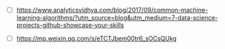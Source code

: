 - [ ] https://www.analyticsvidhya.com/blog/2017/09/common-machine-learning-algorithms/?utm_source=blog&utm_medium=7-data-science-projects-github-showcase-your-skills

- [ ] https://mp.weixin.qq.com/s/eTCTJbem00tr6_sOCsQUkg
